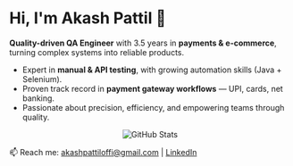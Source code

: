 # Hi, I'm Akash Pattil 👋

**Quality-driven QA Engineer** with 3.5 years in **payments & e-commerce**, turning complex systems into reliable products.

- Expert in **manual & API testing**, with growing automation skills (Java + Selenium).
- Proven track record in **payment gateway workflows** — UPI, cards, net banking.
- Passionate about precision, efficiency, and empowering teams through quality.

<p align="center">
  <img src="https://github-readme-stats.vercel.app/api?username=akashpattil&show_icons=true&theme=vue" alt="GitHub Stats" />
</p>

📫 Reach me: [akashpattiloffi@gmail.com](mailto:akashpattiloffi@gmail.com) | [LinkedIn](https://www.linkedin.com/in/akashpattil)
